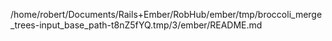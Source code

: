 /home/robert/Documents/Rails+Ember/RobHub/ember/tmp/broccoli_merge_trees-input_base_path-t8nZ5fYQ.tmp/3/ember/README.md